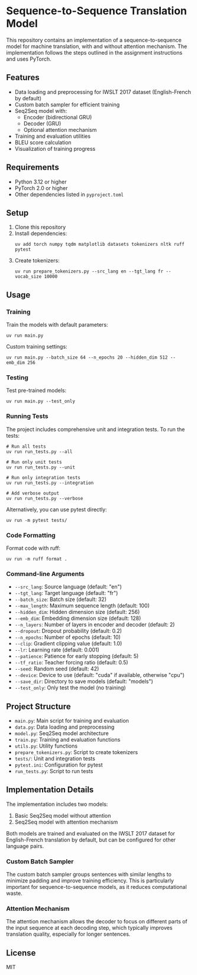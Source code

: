 # Sequence-to-Sequence Translation Model

This repository contains an implementation of a sequence-to-sequence model for machine translation, with and without attention mechanism. The implementation follows the steps outlined in the assignment instructions and uses PyTorch.

## Features

- Data loading and preprocessing for IWSLT 2017 dataset (English-French by default)
- Custom batch sampler for efficient training
- Seq2Seq model with:
  - Encoder (bidirectional GRU)
  - Decoder (GRU)
  - Optional attention mechanism
- Training and evaluation utilities
- BLEU score calculation
- Visualization of training progress

## Requirements

- Python 3.12 or higher
- PyTorch 2.0 or higher
- Other dependencies listed in `pyproject.toml`

## Setup

1. Clone this repository
2. Install dependencies:
   ```
   uv add torch numpy tqdm matplotlib datasets tokenizers nltk ruff pytest
   ```
3. Create tokenizers:
   ```
   uv run prepare_tokenizers.py --src_lang en --tgt_lang fr --vocab_size 10000
   ```

## Usage

### Training

Train the models with default parameters:

```
uv run main.py
```

Custom training settings:

```
uv run main.py --batch_size 64 --n_epochs 20 --hidden_dim 512 --emb_dim 256
```

### Testing

Test pre-trained models:

```
uv run main.py --test_only
```

### Running Tests

The project includes comprehensive unit and integration tests. To run the tests:

```
# Run all tests
uv run run_tests.py --all

# Run only unit tests
uv run run_tests.py --unit

# Run only integration tests
uv run run_tests.py --integration

# Add verbose output
uv run run_tests.py --verbose
```

Alternatively, you can use pytest directly:

```
uv run -m pytest tests/
```

### Code Formatting

Format code with ruff:

```
uv run -m ruff format .
```

### Command-line Arguments

- `--src_lang`: Source language (default: "en")
- `--tgt_lang`: Target language (default: "fr")
- `--batch_size`: Batch size (default: 32)
- `--max_length`: Maximum sequence length (default: 100)
- `--hidden_dim`: Hidden dimension size (default: 256)
- `--emb_dim`: Embedding dimension size (default: 128)
- `--n_layers`: Number of layers in encoder and decoder (default: 2)
- `--dropout`: Dropout probability (default: 0.2)
- `--n_epochs`: Number of epochs (default: 10)
- `--clip`: Gradient clipping value (default: 1.0)
- `--lr`: Learning rate (default: 0.001)
- `--patience`: Patience for early stopping (default: 5)
- `--tf_ratio`: Teacher forcing ratio (default: 0.5)
- `--seed`: Random seed (default: 42)
- `--device`: Device to use (default: "cuda" if available, otherwise "cpu")
- `--save_dir`: Directory to save models (default: "models")
- `--test_only`: Only test the model (no training)

## Project Structure

- `main.py`: Main script for training and evaluation
- `data.py`: Data loading and preprocessing
- `model.py`: Seq2Seq model architecture
- `train.py`: Training and evaluation functions
- `utils.py`: Utility functions
- `prepare_tokenizers.py`: Script to create tokenizers
- `tests/`: Unit and integration tests
- `pytest.ini`: Configuration for pytest
- `run_tests.py`: Script to run tests

## Implementation Details

The implementation includes two models:
1. Basic Seq2Seq model without attention
2. Seq2Seq model with attention mechanism

Both models are trained and evaluated on the IWSLT 2017 dataset for English-French translation by default, but can be configured for other language pairs.

### Custom Batch Sampler

The custom batch sampler groups sentences with similar lengths to minimize padding and improve training efficiency. This is particularly important for sequence-to-sequence models, as it reduces computational waste.

### Attention Mechanism

The attention mechanism allows the decoder to focus on different parts of the input sequence at each decoding step, which typically improves translation quality, especially for longer sentences.

## License

MIT